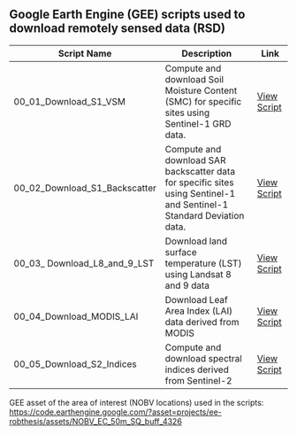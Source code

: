 ## Google Earth Engine (GEE) scripts used to download remotely sensed data (RSD)

| Script Name | Description | Link |
|------------|------------|-------------|
| 00_01_Download_S1_VSM  | Compute and download Soil Moisture Content (SMC) for specific sites using Sentinel-1 GRD data. | [View Script](https://code.earthengine.google.com/05d1910b3fd5bb0be1c8b46a275bb61c) |
| 00_02_Download_S1_Backscatter  | Compute and download SAR backscatter data for specific sites using Sentinel-1 and Sentinel-1 Standard Deviation data. | [View Script](https://code.earthengine.google.com/27d613439513d63ba45560653960f61a?noload=true) |
| 00_03_ Download_L8_and_9_LST | Download land surface temperature (LST) using Landsat 8 and 9 data | [View Script](https://code.earthengine.google.com/8deef0200fe7de6a513daa45a73ede8b?noload=true) |
| 00_04_Download_MODIS_LAI | Download Leaf Area Index (LAI) data derived from MODIS | [View Script](https://code.earthengine.google.com/bfa95049b25c3e84ece7b847678f9052?noload=true) |
| 00_05_Download_S2_Indices | Compute and download spectral indices derived from Sentinel-2 | [View Script](https://code.earthengine.google.com/a93a1f31af11bfb100ea48a066514bf5?noload=true) |


 GEE asset of the area of interest (NOBV locations) used in the scripts: 
   https://code.earthengine.google.com/?asset=projects/ee-robthesis/assets/NOBV_EC_50m_SQ_buff_4326 